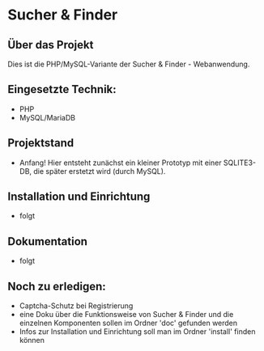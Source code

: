 # Sucher & Finder

## Über das Projekt
Dies ist die PHP/MySQL-Variante der Sucher & Finder - Webanwendung.

## Eingesetzte Technik:
* PHP
* MySQL/MariaDB

## Projektstand
* Anfang! Hier entsteht zunächst ein kleiner Prototyp mit einer SQLITE3-DB, die später erstetzt wird (durch MySQL).

## Installation und Einrichtung
* folgt

## Dokumentation
* folgt

## Noch zu erledigen:
* Captcha-Schutz bei Registrierung
* eine Doku über die Funktionsweise von Sucher & Finder
und die einzelnen Komponenten sollen im Ordner 'doc' gefunden werden
* Infos zur Installation und Einrichtung soll man im Ordner 'install' finden können
